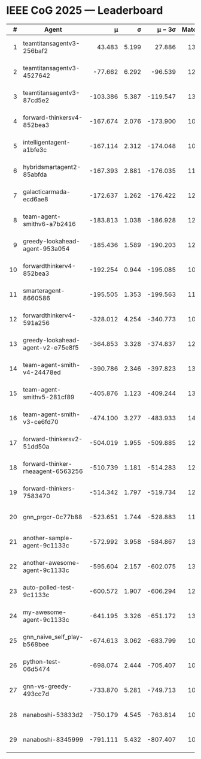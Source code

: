 # IEEE CoG 2025 — Leaderboard

| # | Agent | μ | σ | μ − 3σ | Matches | Updated |
|---:|---|---:|---:|---:|---:|---|
| 1 | teamtitansagentv3-256baf2 | 43.483 | 5.199 | 27.886 | 13160 | 2025-08-21 21:58 |
| 2 | teamtitansagentv3-4527642 | -77.662 | 6.292 | -96.539 | 12674 | 2025-08-21 21:58 |
| 3 | teamtitansagentv3-87cd5e2 | -103.386 | 5.387 | -119.547 | 13926 | 2025-08-21 21:58 |
| 4 | forward-thinkersv4-852bea3 | -167.674 | 2.076 | -173.900 | 10556 | 2025-08-21 21:58 |
| 5 | intelligentagent-a1bfe3c | -167.114 | 2.312 | -174.048 | 10966 | 2025-08-21 21:58 |
| 6 | hybridsmartagent2-85abfda | -167.393 | 2.881 | -176.035 | 11475 | 2025-08-21 21:58 |
| 7 | galacticarmada-ecd6ae8 | -172.637 | 1.262 | -176.422 | 12340 | 2025-08-21 21:58 |
| 8 | team-agent-smithv6-a7b2416 | -183.813 | 1.038 | -186.928 | 12600 | 2025-08-21 21:58 |
| 9 | greedy-lookahead-agent-953a054 | -185.436 | 1.589 | -190.203 | 12588 | 2025-08-21 21:58 |
| 10 | forwardthinkerv4-852bea3 | -192.254 | 0.944 | -195.085 | 10402 | 2025-08-21 21:58 |
| 11 | smarteragent-8660586 | -195.505 | 1.353 | -199.563 | 11287 | 2025-08-21 21:58 |
| 12 | forwardthinkerv4-591a256 | -328.012 | 4.254 | -340.773 | 10974 | 2025-08-21 21:58 |
| 13 | greedy-lookahead-agent-v2-e75e8f5 | -364.853 | 3.328 | -374.837 | 12868 | 2025-08-21 21:58 |
| 14 | team-agent-smith-v4-24478ed | -390.786 | 2.346 | -397.823 | 13462 | 2025-08-21 21:58 |
| 15 | team-agent-smithv5-281cf89 | -405.876 | 1.123 | -409.244 | 13280 | 2025-08-21 21:58 |
| 16 | team-agent-smith-v3-ce6fd70 | -474.100 | 3.277 | -483.933 | 14142 | 2025-08-21 21:58 |
| 17 | forward-thinkersv2-51dd50a | -504.019 | 1.955 | -509.885 | 12784 | 2025-08-21 21:58 |
| 18 | forward-thinker-rheaagent-6563256 | -510.739 | 1.181 | -514.283 | 12564 | 2025-08-21 21:58 |
| 19 | forward-thinkers-7583470 | -514.342 | 1.797 | -519.734 | 12100 | 2025-08-21 21:58 |
| 20 | gnn_prgcr-0c77b88 | -523.651 | 1.744 | -528.883 | 11850 | 2025-08-21 21:58 |
| 21 | another-sample-agent-9c1133c | -572.992 | 3.958 | -584.867 | 13020 | 2025-08-21 21:58 |
| 22 | another-awesome-agent-9c1133c | -595.604 | 2.157 | -602.075 | 13640 | 2025-08-21 21:58 |
| 23 | auto-polled-test-9c1133c | -600.572 | 1.907 | -606.294 | 12460 | 2025-08-21 21:58 |
| 24 | my-awesome-agent-9c1133c | -641.195 | 3.326 | -651.172 | 13300 | 2025-08-21 21:58 |
| 25 | gnn_naive_self_play-b568bee | -674.613 | 3.062 | -683.799 | 10540 | 2025-08-21 21:58 |
| 26 | python-test-06d5474 | -698.074 | 2.444 | -705.407 | 10820 | 2025-08-21 21:58 |
| 27 | gnn-vs-greedy-493cc7d | -733.870 | 5.281 | -749.713 | 10580 | 2025-08-21 21:58 |
| 28 | nanaboshi-53833d2 | -750.179 | 4.545 | -763.814 | 10060 | 2025-08-21 21:58 |
| 29 | nanaboshi-8345999 | -791.111 | 5.432 | -807.407 | 10650 | 2025-08-21 21:58 |
